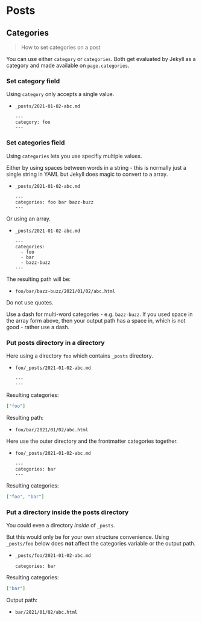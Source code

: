 # Posts


## Categories
> How to set categories on a post

You can use either `category` or `categories`. Both get evaluated by Jekyll as a category and made available on `page.categories`.

### Set category field

Using `category` only accepts a single value.

- `_posts/2021-01-02-abc.md`
    ```liquid
    ---
    category: foo
    ---
    ```

### Set categories field

Using `categories` lets you use specifiy multiple values.

Either by using spaces between words in a string - this is normally just a single string in YAML but Jekyll does magic to convert to a array.

- `_posts/2021-01-02-abc.md`
    ```liquid
    ---
    categories: foo bar bazz-buzz
    ---
    ```

Or using an array. 

- `_posts/2021-01-02-abc.md`
    ```liquid
    ---
    categories:
      - foo
      - bar
      - bazz-buzz
    ---
    ```
    
The resulting path will be:

- `foo/bar/bazz-buzz/2021/01/02/abc.html`

Do not use quotes. 

Use a dash for multi-word categories - e.g. `bazz-buzz`. If you used space in the array form above, then your output path has a space in, which is not good - rather use a dash.

### Put posts directory in a directory

Here using a directory `foo` which contains `_posts` directory.

- `foo/_posts/2021-01-02-abc.md`
    ```liquid
    ---
    ---
    ```

Resulting categories:

```json
["foo"]
```

Resulting path:

- `foo/bar/2021/01/02/abc.html`

Here use the outer directory and the frontmatter categories together.

- `foo/_posts/2021-01-02-abc.md`
    ```liquid
    ---
    categories: bar
    ---
    ```

Resulting categories:

```json
["foo", "bar"]
```

### Put a directory inside the posts directory

You could even a directory _inside_ of `_posts`.

But this would only be for your own structure convenience. Using `_posts/foo` below does **not** affect the categories variable or the output path.

- `_posts/foo/2021-01-02-abc.md`
    ```liquid
    categories: bar
    ```

Resulting categories:

```json
["bar"]
```

Output path:

- `bar/2021/01/02/abc.html`
